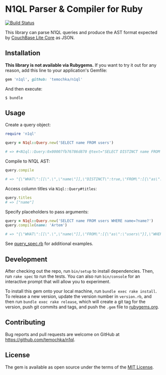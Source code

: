 # N1QL Parser & Compiler for Ruby

[![Build Status](https://travis-ci.org/temochka/n1ql.svg?branch=master)](https://travis-ci.org/temochka/n1ql)

This library can parse N1QL queries and produce the AST format
expected by [CouchBase Lite Core](https://github.com/couchbase/couchbase-lite-core) as JSON.

## Installation

**This library is not available via Rubygems.**
If you want to try it out for any reason, add this line to your application's Gemfile:

```ruby
gem 'n1ql', github: 'temochka/n1ql'
```

And then execute:

    $ bundle

## Usage

Create a query object:

``` ruby
require 'n1ql'

query = N1ql::Query.new('SELECT name FROM users')

# => #<N1ql::Query:0x00007fb76786d870 @text="SELECT DISTINCT name FROM users" ...
```

Compile to N1QL AST:

``` ruby
query.compile

# => "{\"WHAT\":[[\".\",\"name\"]],\"DISTINCT\":true,\"FROM\":[{\"as\":\"users\"}]}"
```

Access column titles via `N1ql::Query#titles`:

``` ruby
query.titles
# => ["name"]
```

Specify placeholders to pass arguments:

``` ruby
query = N1ql::Query.new('SELECT name FROM users WHERE name=?name?')
query.compile(name: 'Artem')

# => "{\"WHAT\":[[\".\",\"name\"]],\"FROM\":[{\"as\":\"users\"}],\"WHERE\":[\"=\",[\".\",\"name\"],\"Artem\"]}"
```

See [query_spec.rb](spec/n1ql/query_spec.rb) for additional examples.


## Development

After checking out the repo, run `bin/setup` to install dependencies. Then, run `rake spec` to run the tests. You can also run `bin/console` for an interactive prompt that will allow you to experiment.

To install this gem onto your local machine, run `bundle exec rake install`. To release a new version, update the version number in `version.rb`, and then run `bundle exec rake release`, which will create a git tag for the version, push git commits and tags, and push the `.gem` file to [rubygems.org](https://rubygems.org).

## Contributing

Bug reports and pull requests are welcome on GitHub at https://github.com/temochka/n1ql.

## License

The gem is available as open source under the terms of the [MIT License](https://opensource.org/licenses/MIT).
